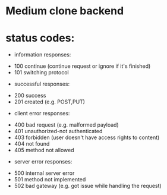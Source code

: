 # Medium clone backend

# status codes:
* information responses:
- 100 continue (continue request or ignore if it's finished) 
- 101 switching protocol

* successful responses:
- 200 success 
- 201 created (e.g. POST,PUT) 

* client error responses:
- 400 bad request (e.g. malformed payload)
- 401 unauthorized-not authenticated
- 403 forbidden (user doesn't have access rights to content)
- 404 not found
- 405 method not allowed

* server error responses:
- 500 internal server error
- 501 method not implemented
- 502 bad gateway (e.g. got issue while handling the request)

